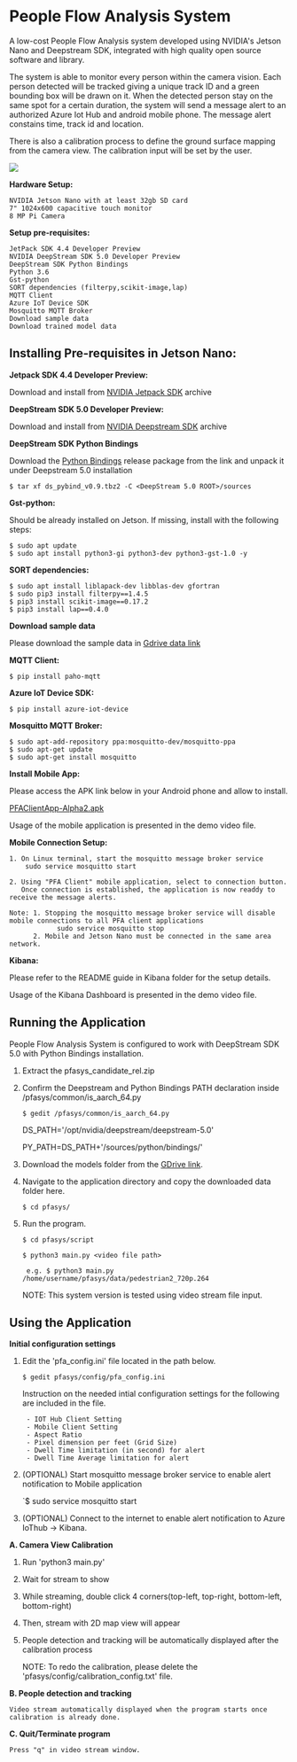 # People Flow Analysis System

A low-cost People Flow Analysis system developed using NVIDIA's Jetson Nano and Deepstream SDK, integrated with high quality open source software and library.

The system is able to monitor every person within the camera vision. Each person detected will be tracked giving a unique track ID and a green bounding box will be drawn on it. When the detected person stay on the same spot for a certain duration, the system will send a message alert to an authorized Azure Iot Hub and android mobile phone. The message alert constains time, track id and location. 

There is also a calibration process to define the ground surface mapping from the camera view. The calibration input will be set by the user.


<img src="video/SCOPE2-oss_release_candidate.mp4.gif" hight="480"/>

**Hardware Setup:**

	NVIDIA Jetson Nano with at least 32gb SD card
	7" 1024x600 capacitive touch monitor
	8 MP Pi Camera 

**Setup pre-requisites:**

	JetPack SDK 4.4 Developer Preview
	NVIDIA DeepStream SDK 5.0 Developer Preview
	DeepStream SDK Python Bindings
	Python 3.6
	Gst-python
	SORT dependencies (filterpy,scikit-image,lap)
	MQTT Client
	Azure IoT Device SDK
	Mosquitto MQTT Broker
	Download sample data
	Download trained model data


## Installing Pre-requisites in Jetson Nano:

**Jetpack SDK 4.4 Developer Preview:**

 Download and install from [NVIDIA Jetpack SDK](https://developer.nvidia.com/jetpack-sdk-44-dp-archive) archive

**DeepStream SDK 5.0 Developer Preview:**

 Download and install from [NVIDIA Deepstream SDK](https://developer.nvidia.com/embedded/deepstream-on-jetson-downloads-archived) archive

**DeepStream SDK Python Bindings**

Download the [Python Bindings](https://drive.google.com/drive/folders/18bnRlgsENRl8Enl6DCqd4YcYZvNPO2AW) 
release package from the link and unpack it under Deepstream 5.0 installation

	$ tar xf ds_pybind_v0.9.tbz2 -C <DeepStream 5.0 ROOT>/sources

**Gst-python:**

Should be already installed on Jetson.
If missing, install with the following steps:

	$ sudo apt update
	$ sudo apt install python3-gi python3-dev python3-gst-1.0 -y

**SORT dependencies:**

	$ sudo apt install liblapack-dev libblas-dev gfortran 
	$ sudo pip3 install filterpy==1.4.5
	$ pip3 install scikit-image==0.17.2
	$ pip3 install lap==0.4.0


**Download sample data**

Please download the sample data in [Gdrive data link](https://drive.google.com/drive/folders/1FuzkG_qyEnLudL6LgIP9xKrCClFKcsKW)

**MQTT Client:**

	$ pip install paho-mqtt

**Azure IoT Device SDK:**

	$ pip install azure-iot-device

**Mosquitto MQTT Broker:**

	$ sudo apt-add-repository ppa:mosquitto-dev/mosquitto-ppa
	$ sudo apt-get update
	$ sudo apt-get install mosquitto

**Install Mobile App:**

Please access the APK link below in your Android phone and allow to install.

[PFAClientApp-Alpha2.apk](https://drive.google.com/drive/folders/1zAMG0OcnXf-EKDMMqg99PL0fIylpTnp-)

Usage of the mobile application is presented in the demo video file. 

**Mobile Connection Setup:**

	1. On Linux terminal, start the mosquitto message broker service
		sudo service mosquitto start

	2. Using "PFA Client" mobile application, select to connection button. 
	   Once connection is established, the application is now readdy to receive the message alerts.  

	Note: 1. Stopping the mosquitto message broker service will disable mobile connections to all PFA client applications
	       		sudo service mosquitto stop
	      2. Mobile and Jetson Nano must be connected in the same area network.

**Kibana:**

Please refer to the README guide in Kibana folder for the setup details.

Usage of the Kibana Dashboard is presented in the demo video file. 


## Running the Application

People Flow Analysis System is configured to work with DeepStream SDK 5.0 with Python Bindings installation. 

1. Extract the pfasys_candidate_rel.zip

2. Confirm the Deepstream and Python Bindings PATH declaration inside /pfasys/common/is_aarch_64.py

	`$ gedit /pfasys/common/is_aarch_64.py`
	
	DS_PATH='/opt/nvidia/deepstream/deepstream-5.0'
	
	PY_PATH=DS_PATH+'/sources/python/bindings/'

3. Download the models folder from the [GDrive link](https://drive.google.com/drive/folders/1ZGrdZd7QUYO3_X3DO7HcEQt4n8VYJ6S-).

4. Navigate to the application directory and copy the downloaded data folder here.

     `$ cd pfasys/`
   
5. Run the program.

	`$ cd pfasys/script`

     `$ python3 main.py <video file path>`

     	e.g. $ python3 main.py /home/username/pfasys/data/pedestrian2_720p.264

    NOTE: This system version is tested using video stream file input. 


## Using the Application

**Initial configuration settings**
1. Edit the 'pfa_config.ini' file located in the path below. 

	`$ gedit pfasys/config/pfa_config.ini`

	Instruction on the needed intial configuration settings for the following are included in the file.

		- IOT Hub Client Setting
		- Mobile Client Setting
		- Aspect Ratio
		- Pixel dimension per feet (Grid Size)
		- Dwell Time limitation (in second) for alert
		- Dwell Time Average limitation for alert


2. (OPTIONAL) Start mosquitto message broker service to enable alert notification to Mobile application

	`$ sudo service mosquitto start

3. (OPTIONAL) Connect to the internet to enable alert notification to Azure IoThub -> Kibana.


**A. Camera View Calibration**
1. Run 'python3 main.py'
2. Wait for stream to show
3. While streaming, double click 4 corners(top-left, top-right, bottom-left, bottom-right)
4. Then, stream with 2D map view will appear
5. People detection and tracking will be automatically displayed after the calibration process

    NOTE: To redo the calibration, please delete the 'pfasys/config/calibration_config.txt' file.


**B. People detection and tracking**

	Video stream automatically displayed when the program starts once calibration is already done.


**C. Quit/Terminate program**

    Press "q" in video stream window.

